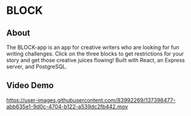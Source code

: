 # BLOCK

## About

The BLOCK-app is an app for creative writers who are looking for fun writing challenges. Click on the three blocks to get restrictions for your story and get those creative juices flowing! Built with React, an Express server, and PostgreSQL.

## Video Demo



https://user-images.githubusercontent.com/83992269/137398477-abb635e1-9d0c-4704-b122-a539dc2fb442.mov

